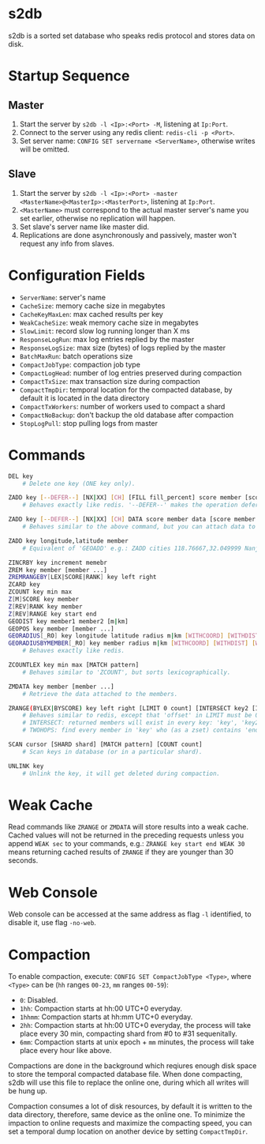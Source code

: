 # s2db
s2db is a sorted set database who speaks redis protocol and stores data on disk.

# Startup Sequence
## Master
1. Start the server by `s2db -l <Ip>:<Port> -M`, listening at `Ip:Port`.
2. Connect to the server using any redis client: `redis-cli -p <Port>`.
3. Set server name: `CONFIG SET servername <ServerName>`, otherwise writes will be omitted.

## Slave
1. Start the server by `s2db -l <Ip>:<Port> -master <MasterName>@<MasterIp>:<MasterPort>`, listening at `Ip:Port`.
2. `<MasterName>` must correspond to the actual master server's name you set earlier, otherwise no replication will happen.
3. Set slave's server name like master did.
4. Replications are done asynchronously and passively, master won't request any info from slaves.

# Configuration Fields
- `ServerName`: server's name
- `CacheSize`: memory cache size in megabytes
- `CacheKeyMaxLen`: max cached results per key
- `WeakCacheSize`: weak memory cache size in megabytes
- `SlowLimit`: record slow log running longer than X ms
- `ResponseLogRun`: max log entries replied by the master
- `ResponseLogSize`: max size (bytes) of logs replied by the master
- `BatchMaxRun`: batch operations size
- `CompactJobType`: compaction job type
- `CompactLogHead`: number of log entries preserved during compaction
- `CompactTxSize`: max transaction size during compaction
- `CompactTmpDir`: temporal location for the compacted database, by default it is located in the data directory
- `CompactTxWorkers`: number of workers used to compact a shard
- `CompactNoBackup`: don't backup the old database after compaction
- `StopLogPull`: stop pulling logs from master

# Commands
```bash
DEL key
    # Delete one key (ONE key only).

ZADD key [--DEFER--] [NX|XX] [CH] [FILL fill_percent] score member [score member ...]
    # Behaves exactly like redis. '--DEFER--' makes the operation deferred so the command will return 'OK' immediately.

ZADD key [--DEFER--] [NX|XX] [CH] DATA score member data [score member data ...]
    # Behaves similar to the above command, but you can attach data to each member.

ZADD key longitude,latitude member
    # Equivalent of 'GEOADD' e.g.: ZADD cities 118.76667,32.049999 Nanjing

ZINCRBY key increment memebr
ZREM key member [member ...]
ZREMRANGEBY[LEX|SCORE|RANK] key left right
ZCARD key
ZCOUNT key min max
Z[M]SCORE key member
Z[REV]RANK key member
Z[REV]RANGE key start end
GEODIST key member1 member2 [m|km]
GEOPOS key member [member ...]
GEORADIUS[_RO] key longitude latitude radius m|km [WITHCOORD] [WITHDIST] [WITHHASH] [COUNT count [ANY]] [ASC|DESC]
GEORADIUSBYMEMBER[_RO] key member radius m|km [WITHCOORD] [WITHDIST] [WITHHASH] [COUNT count [ANY]] [ASC|DESC]
    # Behaves exactly like redis.

ZCOUNTLEX key min max [MATCH pattern]
    # Behaves similar to 'ZCOUNT', but sorts lexicographically.

ZMDATA key member [member ...]
    # Retrieve the data attached to the members.

ZRANGE(BYLEX|BYSCORE) key left right [LIMIT 0 count] [INTERSECT key2 [INTERSECT key3 ...]] [TWOHOPS endpoint] [WITHSCORES] [WITHDATA]
    # Behaves similar to redis, except that 'offset' in LIMIT must be 0 if provided.
    # INTERSECT: returned members will exist in every key: 'key', 'key2', ... 
    # TWOHOPS: find every member in 'key' who (as a zset) contains 'endpoint' (ZSCORE member endpoint)

SCAN cursor [SHARD shard] [MATCH pattern] [COUNT count]
    # Scan keys in database (or in a particular shard).

UNLINK key
    # Unlink the key, it will get deleted during compaction.
```

# Weak Cache
Read commands like `ZRANGE` or `ZMDATA` will store results into a weak cache. Cached values will not be returned in the preceding requests unless you append `WEAK sec` to your commands, e.g.: `ZRANGE key start end WEAK 30` means returning cached results of `ZRANGE` if they are younger than 30 seconds.

# Web Console
Web console can be accessed at the same address as flag `-l` identified, to disable it, use flag `-no-web`.

# Compaction
To enable compaction, execute: `CONFIG SET CompactJobType <Type>`, where `<Type>` can be (`hh` ranges `00-23`, `mm` ranges `00-59`):
- `0`: Disabled.
- `1hh`: Compaction starts at hh:00 UTC+0 everyday.
- `1hhmm`: Compaction starts at hh:mm UTC+0 everyday.
- `2hh`: Compaction starts at hh:00 UTC+0 everyday, the process will take place every 30 min, compacting shard from #0 to #31 sequenitally.
- `6mm`: Compaction starts at unix epoch + `mm` minutes, the process will take place every hour like above.

Compactions are done in the background which reqiures enough disk space to store the temporal compacted database file. When done compacting, s2db will use this file to replace the online one, during which all writes will be hung up.

Compaction consumes a lot of disk resources, by default it is written to the data directory, therefore, same device as the online one. To minimize the impaction to online requests and maximize the compacting speed, you can set a temporal dump location on another device by setting `CompactTmpDir`.
